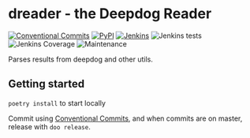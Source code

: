 # dreader - the Deepdog Reader

[![Conventional Commits](https://img.shields.io/badge/Conventional%20Commits-1.0.0-green.svg?style=flat-square)](https://conventionalcommits.org)
[![PyPI](https://img.shields.io/pypi/v/dreader?style=flat-square)](https://pypi.org/project/dreader/)
[![Jenkins](https://img.shields.io/jenkins/build?jobUrl=https%3A%2F%2Fjenkins.deepak.science%2Fjob%2Fgitea-physics%2Fjob%2Fdreader%2Fjob%2Fmaster&style=flat-square)](https://jenkins.deepak.science/job/gitea-physics/job/dreader/job/master/)
![Jenkins tests](https://img.shields.io/jenkins/tests?compact_message&jobUrl=https%3A%2F%2Fjenkins.deepak.science%2Fjob%2Fgitea-physics%2Fjob%2Fdreader%2Fjob%2Fmaster%2F&style=flat-square)
![Jenkins Coverage](https://img.shields.io/jenkins/coverage/cobertura?jobUrl=https%3A%2F%2Fjenkins.deepak.science%2Fjob%2Fgitea-physics%2Fjob%2Fdreader%2Fjob%2Fmaster%2F&style=flat-square)
![Maintenance](https://img.shields.io/maintenance/yes/2023?style=flat-square)

Parses results from deepdog and other utils.

## Getting started

`poetry install` to start locally

Commit using [Conventional Commits](https://www.conventionalcommits.org/en/v1.0.0/), and when commits are on master, release with `doo release`.
